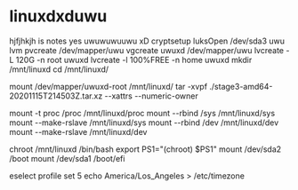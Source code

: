 # linuxdxduwu
hjfjhkjh is notes yes uwuwuwuuwu
xD
cryptsetup luksOpen /dev/sda3 uwu
lvm pvcreate /dev/mapper/uwu
vgcreate uwuxd /dev/mapper/uwu
lvcreate -L 120G -n root uwuxd
lvcreate -l 100%FREE -n home uwuxd
mkdir /mnt/linuxd
cd /mnt/linuxd/


mount /dev/mapper/uwuxd-root /mnt/linuxd/
tar -xvpf ./stage3-amd64-20201115T214503Z.tar.xz --xattrs --numeric-owner


mount -t proc /proc /mnt/linuxd/proc
mount --rbind /sys /mnt/linuxd/sys
mount --make-rslave /mnt/linuxd/sys
mount --rbind /dev /mnt/linuxd/dev
mount --make-rslave /mnt/linuxd/dev

chroot /mnt/linuxd /bin/bash 
export PS1="(chroot) $PS1"
mount /dev/sda2 /boot 
mount /dev/sda1 /boot/efi

eselect profile set 5
echo America/Los_Angeles > /etc/timezone 
